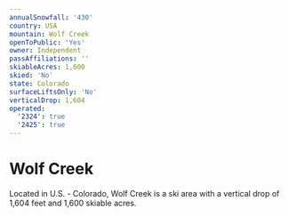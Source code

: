```yaml
---
annualSnowfall: '430'
country: USA
mountain: Wolf Creek
openToPublic: 'Yes'
owner: Independent
passAffiliations: ''
skiableAcres: 1,600
skied: 'No'
state: Colorado
surfaceLiftsOnly: 'No'
verticalDrop: 1,604
operated:
  '2324': true
  '2425': true
---
```



# Wolf Creek

Located in U.S. - Colorado, Wolf Creek is a ski area with a vertical drop of 1,604 feet and 1,600 skiable acres.
